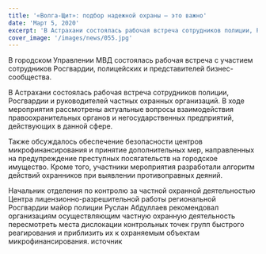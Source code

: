 ```yaml
---
title: '«Волга-Щит»: подбор надежной охраны – это важно'
date: 'Март 5, 2020'
excerpt: 'В Астрахани состоялась рабочая встреча сотрудников полиции, Росгвардии и руководителей частных охранных организаций.'
cover_image: '/images/news/055.jpg'
---
```


В городском Управлении МВД состоялась рабочая встреча с участием сотрудников Росгвардии, полицейских и представителей бизнес-сообщества.

В Астрахани состоялась рабочая встреча сотрудников полиции, Росгвардии и руководителей частных охранных организаций. В ходе мероприятия рассмотрены актуальные вопросы взаимодействия правоохранительных органов и негосударственных предприятий, действующих в данной сфере.

Также обсуждалось обеспечение безопасности центров микрофинансирования и принятие дополнительных мер, направленных на предупреждение преступных посягательств на городское имущество. Кроме того, участники мероприятия разработали алгоритм действий охранников при выявлении противоправных деяний.

Начальник отделения по контролю за частной охранной деятельностью Центра лицензионно-разрешительной работы региональной Росгвардии майор полиции Руслан Абдуллаев рекомендовал организациям осуществляющим частную охранную деятельность пересмотреть места дислокации контрольных точек групп быстрого реагирования и приблизить их к охраняемым объектам микрофинансирования.
источник
